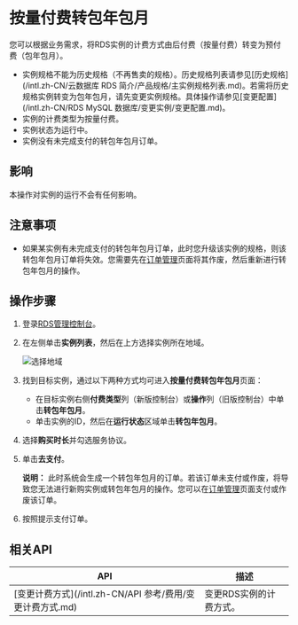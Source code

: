 # 按量付费转包年包月

您可以根据业务需求，将RDS实例的计费方式由后付费（按量付费）转变为预付费（包年包月）。

-   实例规格不能为历史规格（不再售卖的规格）。历史规格列表请参见[历史规格](/intl.zh-CN/云数据库 RDS 简介/产品规格/主实例规格列表.md)。若需将历史规格实例转变为包年包月，请先变更实例规格。具体操作请参见[变更配置](/intl.zh-CN/RDS MySQL 数据库/变更实例/变更配置.md)。
-   实例的计费类型为按量付费。
-   实例状态为运行中。
-   实例没有未完成支付的转包年包月订单。

## 影响

本操作对实例的运行不会有任何影响。

## 注意事项

-   如果某实例有未完成支付的转包年包月订单，此时您升级该实例的规格，则该转包年包月订单将失效。您需要先在[订单管理](https://billing.console.aliyun.com/?#/order/list/)页面将其作废，然后重新进行转包年包月的操作。

## 操作步骤

1.  登录[RDS管理控制台](https://rds.console.aliyun.com/)。

2.  在左侧单击**实例列表**，然后在上方选择实例所在地域。

    ![选择地域](https://static-aliyun-doc.oss-accelerate.aliyuncs.com/assets/img/zh-CN/3074469951/p36543.png)

3.  找到目标实例，通过以下两种方式均可进入**按量付费转包年包月**页面：

    -   在目标实例右侧**付费类型**列（新版控制台）或**操作**列（旧版控制台）中单击**转包年包月**。
    -   单击实例的ID，然后在**运行状态**区域单击**转包年包月**。
4.  选择**购买时长**并勾选服务协议。

5.  单击**去支付**。

    **说明：** 此时系统会生成一个转包年包月的订单。若该订单未支付或作废，将导致您无法进行新购实例或转包年包月的操作。您可以在[订单管理](https://billing.console.aliyun.com/?#/order/list/)页面支付或作废该订单。

6.  按照提示支付订单。


## 相关API

|API|描述|
|---|--|
|[变更计费方式](/intl.zh-CN/API 参考/费用/变更计费方式.md)|变更RDS实例的计费方式。|

